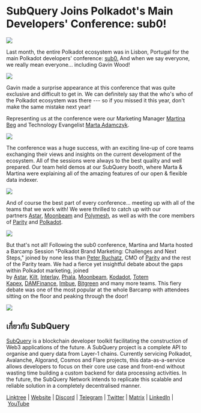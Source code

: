 # SubQuery Joins Polkadot's Main Developers' Conference: sub0!

![](https://miro.medium.com/max/1400/0*ZF09zWYTGurgBo2t)

Last month, the entire Polkadot ecosystem was in Lisbon, Portugal for the main Polkadot developers' conference: [sub0.](https://sub0.polkadot.network/side-events/) And when we say everyone, we really mean everyone... including Gavin Wood!

![](https://miro.medium.com/max/1400/0*JDy7PTkHu3TA2UeI)

Gavin made a surprise appearance at this conference that was quite exclusive and difficult to get in. We can definitely say that the who's who of the Polkadot ecosystem was there --- so if you missed it this year, don't make the same mistake next year!

Representing us at the conference were our Marketing Manager [Martina Beg](https://twitter.com/MartinaBeg) and Technology Evangelist [Marta Adamczyk](https://twitter.com/madamczyk0).

![](https://miro.medium.com/max/1400/0*bQ4cO_bRUloeUFDn)

The conference was a huge success, with an exciting line-up of core teams exchanging their views and insights on the current development of the ecosystem. All of the sessions were always to the best quality and well prepared. Our team held demos at our SubQuery booth, where Marta & Martina were explaining all of the amazing features of our open & flexible data indexer.

![](https://miro.medium.com/max/1400/0*zZHceSejNAuT4-94)

And of course the best part of every conference... meeting up with all of the teams that we work with! We were thrilled to catch up with our partners [Astar](https://astar.network/), [Moonbeam](https://moonbeam.network/) and [Polymesh](https://polymesh.network/), as well as with the core members of [Parity](https://www.parity.io/technologies/polkadot/) and [Polkadot](https://polkadot.network/).

![](https://miro.medium.com/max/1400/0*jErhLDbWA1PY_XYr)

But that's not all! Following the sub0 conference, Martina and Marta hosted a Barcamp Session "Polkadot Brand Marketing: Challenges and Next Steps," joined by none less than [Peter Ruchatz](https://www.linkedin.com/in/peterruchatz/), CMO of [Parity](https://www.parity.io/) and the rest of the Parity team. We had a fierce yet insightful debate about the gaps within Polkadot marketing, joined by [Astar](http://astar.network/), [Kilt](https://www.kilt.io/), [Interlay](https://www.interlay.io/), [Phala](https://www.phala.network/en/), [Moonbeam](https://moonbeam.network/), [Kodadot](https://kodadot.xyz/), [Totem Kapex](https://totemaccounting.com/), [DAMFinance](https://dam.finance/), [Imbue](https://www.imbue.network/), [Bitgreen](https://bitgreen.org/) and many more teams. This fiery debate was one of the most popular at the whole Barcamp with attendees sitting on the floor and peaking through the door!

![](https://miro.medium.com/max/1400/0*kNJeVbyaTrmfF2C0)

## เกี่ยวกับ SubQuery

[SubQuery](https://subquery.network/) is a blockchain developer toolkit facilitating the construction of Web3 applications of the future. A SubQuery project is a complete API to organise and query data from Layer-1 chains. Currently servicing Polkadot, Avalanche, Algorand, Cosmos and Flare projects, this data-as-a-service allows developers to focus on their core use case and front-end without wasting time building a custom backend for data processing activities. In the future, the SubQuery Network intends to replicate this scalable and reliable solution in a completely decentralised manner.

​​[Linktree](https://linktr.ee/subquerynetwork) | [Website](https://subquery.network/) | [Discord](https://discord.com/invite/subquery) | [Telegram](https://t.me/subquerynetwork) | [Twitter](https://twitter.com/subquerynetwork) | [Matrix](https://matrix.to/#/#subquery:matrix.org) | [LinkedIn](https://www.linkedin.com/company/subquery) | [YouTube](https://www.youtube.com/c/SubQueryNetwork)
